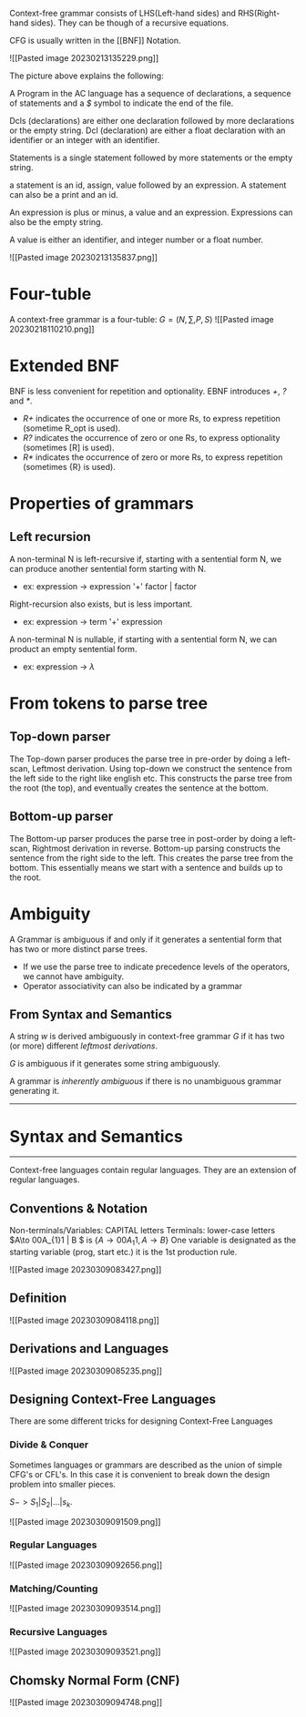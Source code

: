 Context-free grammar consists of LHS(Left-hand sides) and RHS(Right-hand sides).
They can be though of a recursive equations.

CFG is usually written in the [[BNF]] Notation.


![[Pasted image 20230213135229.png]]

The picture above explains the following:

A Program in the AC language has a sequence of declarations, a sequence of statements and a *$* symbol to indicate the end of the file.

Dcls (declarations) are either one declaration followed by more declarations or the empty string.
Dcl (declaration) are either a float declaration with an identifier or an integer with an identifier.

Statements is a single statement followed by more statements or the empty string.

a statement is an id, assign, value followed by an expression.
A statement can also be a print and an id.

An expression is plus or minus, a value and an expression. Expressions can also be the empty string.

A value is either an identifier, and integer number or a float number.

![[Pasted image 20230213135837.png]]

# Four-tuble
A context-free grammar is a four-tuble:
$G=(N,\sum,P,S)$
![[Pasted image 20230218110210.png]]


# Extended BNF
BNF is less convenient for repetition and optionality. EBNF introduces *+*, *?* and *\**.
- *R+* indicates the occurrence of one or more Rs, to express repetition (sometime R_opt is used).
- *R?* indicates the occurrence of zero or one Rs, to express optionality (sometimes \[R\] is used).
- *R\** indicates the occurrence of zero or more Rs, to express repetition (sometimes {R} is used).

# Properties of grammars
## Left recursion
A non-terminal N is left-recursive if, starting with a sentential form N, we can produce another sentential form starting with N.
- ex: expression -> expression '+' factor | factor

Right-recursion also exists, but is less important.
- ex: expression -> term '+' expression

A non-terminal N is nullable, if starting with a sentential form N, we can product an empty sentential form.
- ex: expression -> $\lambda$


# From tokens to parse tree
## Top-down parser
The Top-down parser produces the parse tree in pre-order by doing a left-scan, Leftmost derivation. Using top-down we construct the sentence from the left side to the right like english etc. This constructs the parse tree from the root (the top), and eventually creates the sentence at the bottom.

## Bottom-up parser
The Bottom-up parser produces the parse tree in post-order by doing a left-scan, Rightmost derivation in reverse.
Bottom-up parsing constructs the sentence from the right side to the left. This creates the parse tree from the bottom. This essentially means we start with a sentence and builds up to the root.


# Ambiguity
A Grammar is ambiguous if and only if it generates a sentential form that has two or more distinct parse trees.

* If we use the parse tree to indicate precedence levels of the operators, we cannot have ambiguity.
* Operator associativity can also be indicated by a grammar

## From Syntax and Semantics

A string *w* is derived ambiguously in context-free grammar *G* if it has two (or more) different *leftmost derivations*.

*G* is ambiguous if it generates some string ambiguously.

A grammar is *inherently ambiguous* if there is no unambiguous grammar generating it.



---
# Syntax and Semantics
---

Context-free languages contain regular languages. They are an extension of regular languages.

## Conventions & Notation
Non-terminals/Variables: CAPITAL letters
Terminals: lower-case letters
	$A\to 00A_{1}1 | B $ is {$A \to 00A_{1}1, A \to B$}
One variable is designated as the starting variable (prog, start etc.) it is the 1st production rule.

![[Pasted image 20230309083427.png]]

## Definition
![[Pasted image 20230309084118.png]]

## Derivations and Languages
![[Pasted image 20230309085235.png]]



## Designing Context-Free Languages
There are some different tricks for designing Context-Free Languages

### Divide & Conquer
Sometimes languages or grammars are described as the union of simple CFG's or CFL's. In this case it is convenient to break down the design problem into smaller pieces.

$S -> S_1 | S_{2} | \dots | s_{k}$.

![[Pasted image 20230309091509.png]]

### Regular Languages
![[Pasted image 20230309092656.png]]

### Matching/Counting
![[Pasted image 20230309093514.png]]

### Recursive Languages
![[Pasted image 20230309093521.png]]


## Chomsky Normal Form (CNF)
![[Pasted image 20230309094748.png]]


